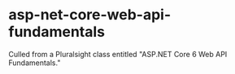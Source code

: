 # asp-net-core-web-api-fundamentals
Culled from a Pluralsight class entitled "ASP.NET Core 6 Web API Fundamentals."

